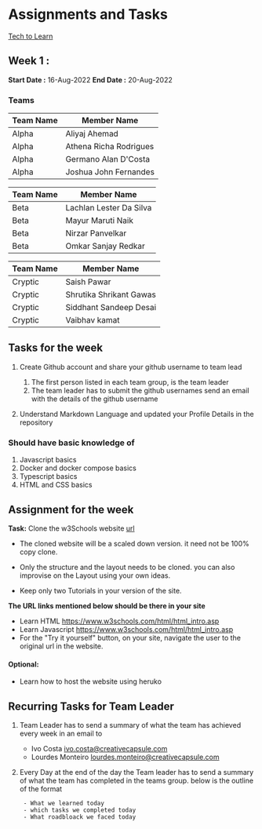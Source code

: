 # Assignments and Tasks

[Tech to Learn](./techRequirements.md)

## Week 1 : 

**Start Date :** 16-Aug-2022
**End Date :**  20-Aug-2022

### Teams

| Team Name | Member Name                                  |
|-----------|----------------------------------------------|
| Alpha     | Aliyaj Ahemad  |
| Alpha     | Athena Richa   Rodrigues                     |
| Alpha     | Germano Alan D'Costa                         |
| Alpha     | Joshua John Fernandes                        |


| Team Name | Member Name             |
|-----------|-------------------------|
| Beta      | Lachlan Lester Da Silva |
| Beta      | Mayur Maruti Naik       |
| Beta      | Nirzar Panvelkar        |
| Beta      | Omkar Sanjay Redkar     |


| Team Name | Member Name               |
|-----------|---------------------------|
| Cryptic   | Saish Pawar               |
| Cryptic   | Shrutika Shrikant   Gawas |
| Cryptic   | Siddhant Sandeep Desai    |
| Cryptic   | Vaibhav kamat             |




## Tasks for the week

1. Create Github account and share your github username to team lead

    1. The first person listed in each team group, is the team leader
    1. The team leader has to submit the github usernames send an email with the details of the github username  

1. Understand Markdown Language and updated your Profile Details in the repository

### Should have basic knowledge of 

1.  Javascript basics
1.  Docker and docker compose basics
1.  Typescript basics
1. HTML and CSS basics


## Assignment for the week

**Task:**  Clone the w3Schools website [url](https://www.w3schools.com/html/)


- The cloned website will be a scaled down version. it need not be 100% copy clone.

- Only the structure and the layout needs to be cloned. you can also improvise on the Layout using your own ideas.

- Keep only two Tutorials in your version of the site.

**The URL links mentioned below should be there in your site**

- Learn HTML https://www.w3schools.com/html/html_intro.asp
- Learn Javascript https://www.w3schools.com/html/html_intro.asp
- For the "Try it yourself" button, on your site, navigate the user to the original url in the website.

#### Optional:
- Learn how to host the website using heruko

## Recurring Tasks for Team Leader


1. Team Leader has to send a summary of what the team has achieved every week in an email to 

    -  Ivo Costa <ivo.costa@creativecapsule.com>
    -  Lourdes Monteiro <lourdes.monteiro@creativecapsule.com>

1. Every Day at the end of the day the Team leader has to send a summary of what the team has completed in the teams group. 
below is the outline of the format

        - What we learned today
        - which tasks we completed today
        - What roadbloack we faced today


